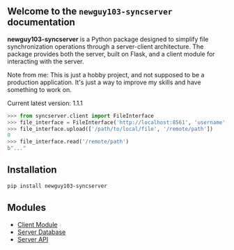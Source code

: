 ## Welcome to the `newguy103-syncserver` documentation

**newguy103-syncserver** is a Python package designed to simplify file synchronization operations through a server-client architecture. The package provides both the server, built on Flask, and a client module for interacting with the server.

Note from me: This is just a hobby project, and not supposed to be a production application. It's just a way to improve my skills and have something to work on.

Current latest version: 1.1.1

```python
>>> from syncserver.client import FileInterface
>>> file_interface = FileInterface('http://localhost:8561', 'username', 'password')
>>> file_interface.upload(['/path/to/local/file', '/remote/path'])
0
>>> file_interface.read('/remote/path')
b"..."
```

## Installation

```bash
pip install newguy103-syncserver
```

## Modules

- [Client Module](client-interface)
- [Server Database](server-db)
- [Server API](api-overview)
